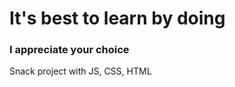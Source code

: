 <h1>It's best to learn by doing</h1>
<h3>I appreciate your choice</h3>
<p>Snack project with JS, CSS, HTML<p>
